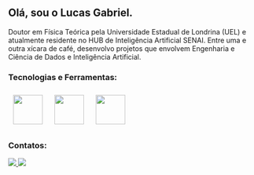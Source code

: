 ## Olá, sou o Lucas Gabriel.

Doutor em Física Teórica pela Universidade Estadual de Londrina (UEL) e atualmente residente no HUB de Inteligência Artificial SENAI.
Entre uma e outra xícara de café, desenvolvo projetos que envolvem  Engenharia e Ciência de Dados e Inteligência Artificial.

### Tecnologias e Ferramentas:
<div style:"display: inline">
          <img width="60" height="60" src="https://cdn.jsdelivr.net/gh/devicons/devicon@latest/icons/python/python-original-wordmark.svg" vspace="10 "hspace="10" /> 
          <img width="60" height="60" src="https://cdn.jsdelivr.net/gh/devicons/devicon@latest/icons/mysql/mysql-original-wordmark.svg" vspace="10 "hspace="10" />
          <img width="60" height="60" src="https://cdn.jsdelivr.net/gh/devicons/devicon@latest/icons/apachespark/apachespark-original-wordmark.svg" vspace="10" hspace="10" />          
<div>
  
### Contatos:
  
<a href="mailto:lgs.open@gmail.com">
  <img src="https://img.shields.io/badge/Gmail-D14836?style=for-the-badge&logo=gmail&logoColor=white">
</a>
<a href = "https://www.linkedin.com/in/lgsopen/">
  <img src="https://img.shields.io/badge/LinkedIn-0077B5?style=for-the-badge&logo=linkedin&logoColor=white">
</a>
